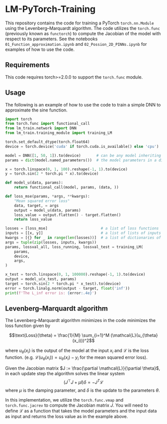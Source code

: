 # LM-PyTorch-Training

This repository contains the code for training a PyTorch `torch.nn.Module` using the Levenberg–Marquardt algorithm.
The code utilizes the `torch.func` (previously known as `functorch`) to compute the Jacobian of the model with respect to its parameters.
See the notebooks `01_Function_approximation.ipynb` and `02_Possion_2D_PINNs.ipynb` for examples of how to use the code.

## Requirements

This code requires torch>=2.0.0 to support the `torch.func` module.

## Usage

The following is an example of how to use the code to train a simple DNN to approximate the sine function.

```python
import torch
from torch.func import functional_call
from lm_train.network import DNN
from lm_train.training_module import training_LM

torch.set_default_dtype(torch.float64)
device = torch.device('cuda' if torch.cuda.is_available() else 'cpu')

model = DNN([1, 50, 1]).to(device)       # can be any model inheriting from torch.nn.Module
params = dict(model.named_parameters())  # the model parameters in a dictionary

x = torch.linspace(0, 1, 100).reshape(-1, 1).to(device)
y = torch.sin(2 * torch.pi * x).to(device)

def model_u(data, params):
    return functional_call(model, params, (data, )) 

def loss_mse(params, *args, **kwargs):
    "Mean squared error loss"
    data, target, = args
    output = model_u(data, params)
    loss_value = output.flatten() - target.flatten()
    return loss_value

losses = [loss_mse]                        # a list of loss functions
inputs = [[x, y]]                          # a list of lists of inputs for each loss function
kwargs = [{} for _ in range(len(losses))]  # a list of dictionaries of keyword arguments for each loss function
args = tuple(zip(losses, inputs, kwargs))  
params, lossval_all, loss_running, lossval_test = training_LM(
    params,
    device,
    args,
)

x_test = torch.linspace(0, 1, 100000).reshape(-1, 1).to(device)
output = model_u(x_test, params)
target = torch.sin(2 * torch.pi * x_test).to(device)
error = torch.linalg.norm(output - target, float('inf'))
print(f'The L_inf error is: {error:.4e}')
```

## Levenberg–Marquardt algorithm

The Levenberg–Marquardt algorithm minimizes in the code minimizes the loss function given by

```math
\text{Loss}(\theta) = \frac{1}{M} \sum_{i=1}^M (\mathcal{L}(u_{\theta}(x_i)))^2
```

where $u_{\theta}(x_i)$ is the output of the model at the input $x_i$ and $\mathcal{L}$ is the loss function. (e.g. $\mathcal{L}(u_{\theta}(x_i)) = u_{\theta}(x_i) - y_i$ for the mean squared error loss).

Given the Jacobian matrix $J := \frac{\partial \mathcal{L}}{\partial \theta}$, in each update step the algorithm solves the linear system
$$ (J^\top J + \mu I) \delta = -J^T \mathcal{L} $$
where $\mu$ is the damping parameter, and $\delta$ is the update to the parameters $\theta$.

In this implementation, we utilize the `torch.func.vmap` and `torch.func.jacrev` to compute the Jacobian matrix $J$. You will need to define $\mathcal{L}$ as a function that takes the model parameters and the input data as input and returns the loss value as in the example above.